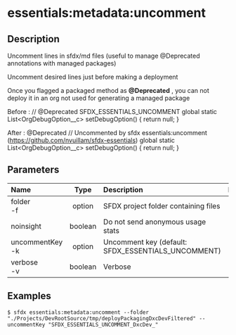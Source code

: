 <!-- This file has been generated with command 'sfdx hardis:doc:plugin:generate'. Please do not update it manually or it may be overwritten -->
# essentials:metadata:uncomment

## Description

Uncomment lines in sfdx/md files (useful to manage @Deprecated annotations with managed packages)

Uncomment desired lines just before making a deployment

Once you flagged a packaged method as **@Deprecated** , you can not deploy it in an org not used for generating a managed package

Before :
// @Deprecated SFDX_ESSENTIALS_UNCOMMENT
global static List<OrgDebugOption__c> setDebugOption() {
  return null;
}

After :
@Deprecated // Uncommented by sfdx essentials:uncomment (https://github.com/nvuillam/sfdx-essentials)
global static List<OrgDebugOption__c> setDebugOption() {
  return null;
}
  

## Parameters

|Name|Type|Description|Default|Required|Options|
|:---|:--:|:----------|:-----:|:------:|:-----:|
|folder<br/>-f|option|SFDX project folder containing files||||
|noinsight|boolean|Do not send anonymous usage stats||||
|uncommentKey<br/>-k|option|Uncomment key (default: SFDX_ESSENTIALS_UNCOMMENT)||||
|verbose<br/>-v|boolean|Verbose||||

## Examples

```shell
$ sfdx essentials:metadata:uncomment --folder "./Projects/DevRootSource/tmp/deployPackagingDxcDevFiltered" --uncommentKey "SFDX_ESSENTIALS_UNCOMMENT_DxcDev_"
```


